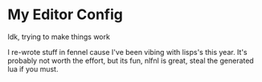 # My Editor Config

Idk, trying to make things work

I re-wrote stuff in fennel cause I've been vibing with lisps's this year.
It's probably not worth the effort, but its fun, nlfnl is great,
steal the generated lua if you must.
